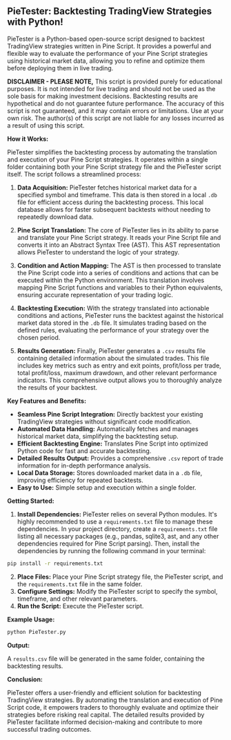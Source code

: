 ## PieTester: Backtesting TradingView Strategies with Python!

PieTester is a Python-based open-source script designed to backtest TradingView strategies written in Pine Script.  It provides a powerful and flexible way to evaluate the performance of your Pine Script strategies using historical market data, allowing you to refine and optimize them before deploying them in live trading.

**DISCLAIMER - PLEASE NOTE,** This script is provided purely for educational purposes.  It is not intended for live trading and should not be used as the sole basis for making investment decisions.  Backtesting results are hypothetical and do not guarantee future performance.  The accuracy of this script is not guaranteed, and it may contain errors or limitations.  Use at your own risk.  The author(s) of this script are not liable for any losses incurred as a result of using this script.

**How it Works:**

PieTester simplifies the backtesting process by automating the translation and execution of your Pine Script strategies.  It operates within a single folder containing both your Pine Script strategy file and the PieTester script itself.  The script follows a streamlined process:

1. **Data Acquisition:**  PieTester fetches historical market data for a specified symbol and timeframe. This data is then stored in a local `.db` file for efficient access during the backtesting process. This local database allows for faster subsequent backtests without needing to repeatedly download data.

2. **Pine Script Translation:** The core of PieTester lies in its ability to parse and translate your Pine Script strategy.  It reads your Pine Script file and converts it into an Abstract Syntax Tree (AST).  This AST representation allows PieTester to understand the logic of your strategy.

3. **Condition and Action Mapping:**  The AST is then processed to translate the Pine Script code into a series of conditions and actions that can be executed within the Python environment. This translation involves mapping Pine Script functions and variables to their Python equivalents, ensuring accurate representation of your trading logic.

4. **Backtesting Execution:**  With the strategy translated into actionable conditions and actions, PieTester runs the backtest against the historical market data stored in the `.db` file.  It simulates trading based on the defined rules, evaluating the performance of your strategy over the chosen period.

5. **Results Generation:**  Finally, PieTester generates a `.csv` results file containing detailed information about the simulated trades. This file includes key metrics such as entry and exit points, profit/loss per trade, total profit/loss, maximum drawdown, and other relevant performance indicators.  This comprehensive output allows you to thoroughly analyze the results of your backtest.

**Key Features and Benefits:**

* **Seamless Pine Script Integration:**  Directly backtest your existing TradingView strategies without significant code modification.
* **Automated Data Handling:**  Automatically fetches and manages historical market data, simplifying the backtesting setup.
* **Efficient Backtesting Engine:**  Translates Pine Script into optimized Python code for fast and accurate backtesting.
* **Detailed Results Output:**  Provides a comprehensive `.csv` report of trade information for in-depth performance analysis.
* **Local Data Storage:** Stores downloaded market data in a `.db` file, improving efficiency for repeated backtests.
* **Easy to Use:**  Simple setup and execution within a single folder.

**Getting Started:**

1. **Install Dependencies:** PieTester relies on several Python modules.  It's highly recommended to use a `requirements.txt` file to manage these dependencies.  In your project directory, create a `requirements.txt` file listing all necessary packages (e.g., pandas, sqlite3, ast, and any other dependencies required for Pine Script parsing). Then, install the dependencies by running the following command in your terminal:

```bash
pip install -r requirements.txt
```

2. **Place Files:** Place your Pine Script strategy file, the PieTester script, and the `requirements.txt` file in the same folder.
3. **Configure Settings:**  Modify the PieTester script to specify the symbol, timeframe, and other relevant parameters.
4. **Run the Script:** Execute the PieTester script.

**Example Usage:**

```bash
python PieTester.py
```

**Output:**

A `results.csv` file will be generated in the same folder, containing the backtesting results.

**Conclusion:**

PieTester offers a user-friendly and efficient solution for backtesting TradingView strategies.  By automating the translation and execution of Pine Script code, it empowers traders to thoroughly evaluate and optimize their strategies before risking real capital.  The detailed results provided by PieTester facilitate informed decision-making and contribute to more successful trading outcomes.

